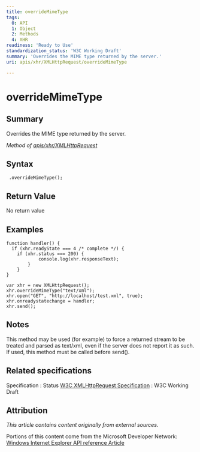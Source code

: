 ```yaml
---
title: overrideMimeType
tags:
  0: API
  1: Object
  2: Methods
  4: XHR
readiness: 'Ready to Use'
standardization_status: 'W3C Working Draft'
summary: 'Overrides the MIME type returned by the server.'
uri: apis/xhr/XMLHttpRequest/overrideMimeType

---
```

# overrideMimeType

## Summary

Overrides the MIME type returned by the server.

*Method of [apis/xhr/XMLHttpRequest](/apis/xhr/XMLHttpRequest)*

## Syntax

``` {.js}
 .overrideMimeType();
```

## Return Value

No return value

## Examples

``` {.js}
function handler() {
  if (xhr.readyState === 4 /* complete */) {
    if (xhr.status === 200) {
            console.log(xhr.responseText);
        }
    }
}

var xhr = new XMLHttpRequest();
xhr.overrideMimeType("text/xml");
xhr.open("GET", "http://localhost/test.xml", true);
xhr.onreadystatechange = handler;
xhr.send();
```

## Notes

This method may be used (for example) to force a returned stream to be treated and parsed as text/xml, even if the server does not report it as such. If used, this method must be called before send().

## Related specifications

Specification
:   Status
[W3C XMLHttpRequest Specification](http://www.w3.org/TR/XMLHttpRequest/)
:   W3C Working Draft

## Attribution

*This article contains content originally from external sources.*

Portions of this content come from the Microsoft Developer Network: [Windows Internet Explorer API reference Article](http://msdn.microsoft.com/en-us/library/ie/hh828809%28v=vs.85%29.aspx)

